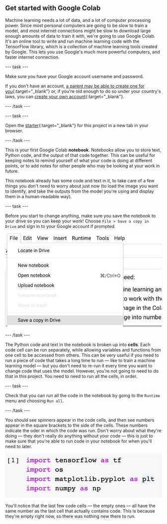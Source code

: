## Get started with Google Colab
Machine learning needs a lot of data, and a lot of computer processing power. Since most personal computers are going to be slow to train a model, and most internet connections might be slow to download large enough amounts of data to train it with, we're going to use Google Colab. It's an online tool to write and run machine learning code with the TensorFlow library, which is a collection of machine learning tools created by Google. This lets you use Google's much more powerful computers, and faster internet connection.

--- task ---

Make sure you have your Google account username and password.


If you don't have an account, [a parent may be able to create one for you](https://support.google.com/families/answer/7103338){:target="_blank"} or, if you're old enough to do so under your country's laws, you can [create your own account](https://accounts.google.com/signup){:target="_blank"}.

--- /task ---

--- task ---

Open the [starter](https://colab.research.google.com/drive/12KHBw8tn3s9NkcXXUK2MdhC9hLpHAxLs?usp=sharing){:target="_blank"} for this project in a new tab in your browser. 

--- /task ---

This is your first Google Colab **notebook**. Notebooks allow you to store text, Python code, and the output of that code together. This can be useful for keeping notes to remind yourself of what your code is doing at different points, or to add notes for other people who may be looking at your work in future.

This notebook already has some code and text in it, to take care of a few things you don't need to worry about just now (to load the image you want to identify, and take the outputs from the model you're using and display them in a human-readable way).

--- task ---

Before you start to change anything, make sure you save the notebook to your drive so you can keep your work! Choose `File > Save a copy in Drive` and sign in to your Google account if prompted.

![The 'File' menu in Google Colab, with 'Save a copy in Drive' highlighted.](images/save_to_drive.png)

--- /task ---

The Python code and text in the notebook is broken up into **cells**. Each code cell can be run separately, while allowing variables and functions from one cell to be accessed from others. This can be very useful if you need to run a piece of code that takes a long time to run — like to train a machine learning model — but you don't need to re-run it every time you want to change code that uses the model. However, you're not going to need to do that in this project. You need to need to run all the cells, in order.

--- task ---

Check that you can run all the code in the notebook by going to the `Runtime` menu and choosing `Run all`.

--- /task ---

You should see spinners appear in the code cells, and then see numbers appear in the square brackets to the side of the cells. These numbers indicate the oder in which the code was run. Don't worry about what they're doing — they don't really do anything without your code — this is just to make sure that you're able to run code in your notebook for when you'll need to later.

![The number '1' in square brackets to the side of four lines of code which import libraries used in the project.](images/execution_order.png)

You'll notice that the last few code cells — the empty ones — all have the same number as the last cell that actually contains code. This is because they're empty right now, so there was nothing new there to run.
